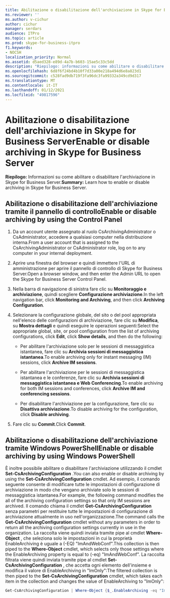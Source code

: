 ```yaml
---
title: Abilitazione o disabilitazione dell'archiviazione in Skype for Business Server
ms.reviewer: ''
ms.author: v-cichur
author: cichur
manager: serdars
audience: ITPro
ms.topic: article
ms.prod: skype-for-business-itpro
f1.keywords:
- NOCSH
localization_priority: Normal
ms.assetid: d5aed328-e89d-4a7b-b603-15ae5c33c5dd
description: "Riepilogo: informazioni su come abilitare o disabilitare l'archiviazione in Skype for Business Server."
ms.openlocfilehash: 6d8f6f24bd4b10f7d33a00e218a494d6e8a823d1
ms.sourcegitcommit: c528fad9db719f3fa96dc3fa99332a349cd9d317
ms.translationtype: MT
ms.contentlocale: it-IT
ms.lasthandoff: 01/12/2021
ms.locfileid: "49817596"
---
```

# <a name="enable-or-disable-archiving-in-skype-for-business-server"></a><span data-ttu-id="9c33c-103">Abilitazione o disabilitazione dell'archiviazione in Skype for Business Server</span><span class="sxs-lookup"><span data-stu-id="9c33c-103">Enable or disable archiving in Skype for Business Server</span></span>

<span data-ttu-id="9c33c-104">**Riepilogo:** Informazioni su come abilitare o disabilitare l'archiviazione in Skype for Business Server.</span><span class="sxs-lookup"><span data-stu-id="9c33c-104">**Summary:** Learn how to enable or disable archiving in Skype for Business Server.</span></span>
  
## <a name="enable-or-disable-archiving-by-using-the-control-panel"></a><span data-ttu-id="9c33c-105">Abilitazione o disabilitazione dell'archiviazione tramite il pannello di controllo</span><span class="sxs-lookup"><span data-stu-id="9c33c-105">Enable or disable archiving by using the Control Panel</span></span>

1. <span data-ttu-id="9c33c-106">Da un account utente assegnato al ruolo CsArchivingAdministrator o CsAdministrator, accedere a qualsiasi computer nella distribuzione interna.</span><span class="sxs-lookup"><span data-stu-id="9c33c-106">From a user account that is assigned to the CsArchivingAdministrator or CsAdministrator role, log on to any computer in your internal deployment.</span></span> 
    
2. <span data-ttu-id="9c33c-107">Aprire una finestra del browser e quindi immettere l'URL di amministrazione per aprire il pannello di controllo di Skype for Business Server.</span><span class="sxs-lookup"><span data-stu-id="9c33c-107">Open a browser window, and then enter the Admin URL to open the Skype for Business Server Control Panel.</span></span> 
    
3. <span data-ttu-id="9c33c-108">Nella barra di navigazione di sinistra fare clic su **Monitoraggio e archiviazione**, quindi scegliere **Configurazione archiviazione**.</span><span class="sxs-lookup"><span data-stu-id="9c33c-108">In the left navigation bar, click **Monitoring and Archiving**, and then click **Archiving Configuration**.</span></span>
    
4. <span data-ttu-id="9c33c-109">Selezionare la configurazione globale, del sito o del pool appropriata nell'elenco delle configurazioni di archiviazione, fare clic su **Modifica**, su **Mostra dettagli** e quindi eseguire le operazioni seguenti:</span><span class="sxs-lookup"><span data-stu-id="9c33c-109">Select the appropriate global, site, or pool configuration from the list of archiving configurations, click **Edit**, click **Show details**, and then do the following:</span></span>
    
   - <span data-ttu-id="9c33c-110">Per abilitare l'archiviazione solo per le sessioni di messaggistica istantanea, fare clic su **Archivia sessioni di messaggistica istantanea**.</span><span class="sxs-lookup"><span data-stu-id="9c33c-110">To enable archiving only for instant messaging (IM) sessions, click **Archive IM sessions**.</span></span>
    
   - <span data-ttu-id="9c33c-111">Per abilitare l'archiviazione per le sessioni di messaggistica istantanea e le conferenze, fare clic su **Archivia sessioni di messaggistica istantanea e Web Conferencing**.</span><span class="sxs-lookup"><span data-stu-id="9c33c-111">To enable archiving for both IM sessions and conferences, click **Archive IM and conferencing sessions**.</span></span>
    
   - <span data-ttu-id="9c33c-112">Per disabilitare l'archiviazione per la configurazione, fare clic su **Disattiva archiviazione**.</span><span class="sxs-lookup"><span data-stu-id="9c33c-112">To disable archiving for the configuration, click **Disable archiving**.</span></span>
    
5. <span data-ttu-id="9c33c-113">Fare clic su **Commit**.</span><span class="sxs-lookup"><span data-stu-id="9c33c-113">Click **Commit**.</span></span>
    
## <a name="enable-or-disable-archiving-by-using-windows-powershell"></a><span data-ttu-id="9c33c-114">Abilitazione o disabilitazione dell'archiviazione tramite Windows PowerShell</span><span class="sxs-lookup"><span data-stu-id="9c33c-114">Enable or disable archiving by using Windows PowerShell</span></span>

<span data-ttu-id="9c33c-115">È inoltre possibile abilitare o disabilitare l'archiviazione utilizzando il cmdlet **Set-CsArchivingConfiguration** .</span><span class="sxs-lookup"><span data-stu-id="9c33c-115">You can also enable or disable archiving by using the **Set-CsArchivingConfiguration** cmdlet.</span></span> <span data-ttu-id="9c33c-116">Ad esempio, il comando seguente consente di modificare tutte le impostazioni di configurazione di archiviazione in modo che vengano archiviate solo le sessioni di messaggistica istantanea.</span><span class="sxs-lookup"><span data-stu-id="9c33c-116">For example, the following command modifies the all of the archiving configuration settings so that only IM sessions are archived.</span></span> <span data-ttu-id="9c33c-117">Il comando chiama il cmdlet **Get-CsArchivingConfiguration** senza parametri per restituire tutte le impostazioni di configurazione di archiviazione attualmente in uso nell'organizzazione.</span><span class="sxs-lookup"><span data-stu-id="9c33c-117">The command calls the **Get-CsArchivingConfiguration** cmdlet without any parameters in order to return all the archiving configuration settings currently in use in the organization.</span></span> <span data-ttu-id="9c33c-118">La raccolta viene quindi inviata tramite pipe al cmdlet **Where-Object** , che seleziona solo le impostazioni in cui la proprietà EnableArchiving è uguale a (-EQ) "ImAndWebConf".</span><span class="sxs-lookup"><span data-stu-id="9c33c-118">This collection is then piped to the **Where-Object** cmdlet, which selects only those settings where the EnableArchiving property is equal to (-eq) "ImAndWebConf".</span></span> <span data-ttu-id="9c33c-119">La raccolta filtrata viene quindi inviata tramite pipe al cmdlet **Set-CsArchivingConfiguration** , che accetta ogni elemento dell'insieme e modifica il valore di EnableArchiving in "ImOnly":</span><span class="sxs-lookup"><span data-stu-id="9c33c-119">The filtered collection is then piped to the **Set-CsArchivingConfiguration** cmdlet, which takes each item in the collection and changes the value of EnableArchiving to "ImOnly":</span></span>
  
```PowerShell
Get-CsArchivingConfiguration | Where-Object {$_.EnableArchiving -eq "ImAndWebConf"} | Set-CsArchivingConfiguration -EnableArchiving "ImOnly"
```
